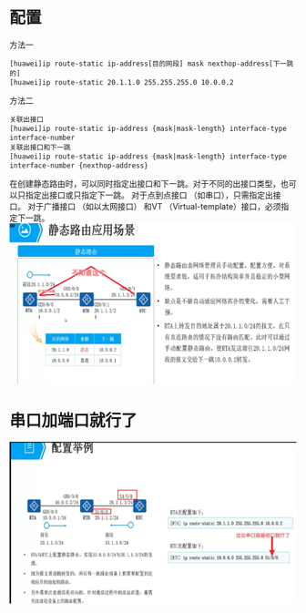 # 配置
方法一
```
[huawei]ip route-static ip-address[目的网段] mask nexthop-address[下一跳的]
[huawei]ip route-static 20.1.1.0 255.255.255.0 10.0.0.2
```
方法二
```
关联出接口
[huawei]ip route-static ip-address {mask|mask-length} interface-type interface-number
关联出接口和下一跳
[huawei]ip route-static ip-address {mask|mask-length} interface-type interface-number {nexthop-address}
```
在创建静态路由时，可以同时指定出接口和下一跳。对于不同的出接口类型，也可以只指定出接口或只指定下一跳。
对于点到点接口 （如串口），只需指定出接口。
对于广播接口 （如以太网接口） 和VT （Virtual-template）接口，必须指定下一跳。
![image-2024716025940.png|400](7_8ENSP实验配置/1静态路由配置/静态路由/image-2024716025940.png)
#  串口加端口就行了
![image-20247164758366.png|400](7_8ENSP实验配置/1静态路由配置/静态路由/image-20247164758366.png)